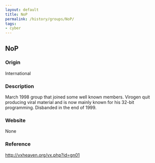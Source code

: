 ```yaml
---
layout: default
title: NoP
permalink: /history/groups/NoP/
tags:
- cyber
---
```


## NoP

### Origin
International

### Description
March 1998 group that joined some well known members. Virogen quit producing viral material and is now mainly known for his 32-bit programming. Disbanded in the end of 1999.

### Website
None

### Reference
http://vxheaven.org/vx.php?id=gn01
